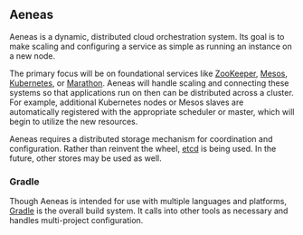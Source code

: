 ## Aeneas

Aeneas is a dynamic, distributed cloud orchestration system. Its goal is to make
scaling and configuring a service as simple as running an instance on a new
node.

The primary focus will be on foundational services like
[ZooKeeper](http://zookeeper.apache.org/), [Mesos](http://mesos.apache.org/),
[Kubernetes](https://github.com/GoogleCloudPlatform/kubernetes), or
[Marathon](https://github.com/mesosphere/marathon). Aeneas will handle scaling
and connecting these systems so that applications run on then can be distributed
across a cluster. For example, additional Kubernetes nodes or Mesos slaves are
automatically registered with the appropriate scheduler or master, which will
begin to utilize the new resources.

Aeneas requires a distributed storage mechanism for coordination and
configuration. Rather than reinvent the wheel,
[etcd](https://github.com/coreos/etcd) is being used. In
the future, other stores may be used as well.

### Gradle

Though Aeneas is intended for use with multiple languages and platforms,
[Gradle](http://gradle.org/) is the overall build system. It calls into other
tools as necessary and handles multi-project configuration.
